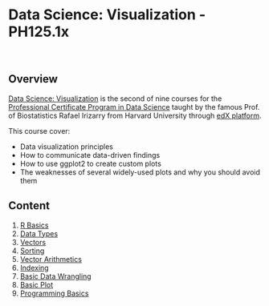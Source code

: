 # Data Science: Visualization - PH125.1x

<br/>

## Overview
[Data Science: Visualization](https://www.edx.org/course/r-data-visualization-2) is the second of nine courses for the [Professional Certificate Program in Data Science](https://www.edx.org/professional-certificate/harvardx-data-science) taught by the famous Prof. of Biostatistics Rafael Irizarry from Harvard University through [edX platform](https://www.edx.org).

This course cover:
- Data visualization principles
- How to communicate data-driven findings
- How to use ggplot2 to create custom plots
- The weaknesses of several widely-used plots and why you should avoid them

## Content

1) [R Basics](./01%20-%20R%20Basics)
2) [Data Types](./02%20-%20Data%20Types)
3) [Vectors](./03%20-%20Vectors)
4) [Sorting](./04%20-%20Sorting)
5) [Vector Arithmetics](./05%20-%20Vector%020Arithmetics)
6) [Indexing](./06%20-%20Indexing)
7) [Basic Data Wrangling](./07%20-%20Basic%20Data%20Wrangling)
8) [Basic Plot](./08%20-%20Basic%020Plots)
9) [Programming Basics](./09%20-%20Programming%020Basics)

